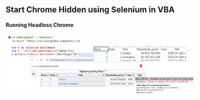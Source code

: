 ## Start Chrome Hidden using Selenium in VBA

#### Running Headless Chrome

![sehdl](../images/sehdl.PNG)

